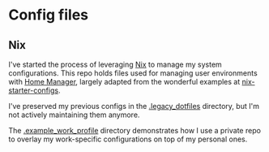 # Config files

## Nix
I've started the process of leveraging [Nix](https://nixos.org/explore.html) to manage my system configurations. This repo holds files used for managing user environments with [Home Manager](https://github.com/nix-community/home-manager), largely adapted from the wonderful examples at [nix-starter-configs](https://github.com/Misterio77/nix-starter-configs).

I've preserved my previous configs in the [.legacy_dotfiles](./.legacy_dotfiles) directory, but I'm not actively maintaining them anymore.

The [.example_work_profile](./.example_work_profile) directory demonstrates how I use a private repo to overlay my work-specific configurations on top of my personal ones.

